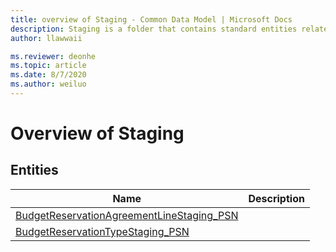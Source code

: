 ```yaml
---
title: overview of Staging - Common Data Model | Microsoft Docs
description: Staging is a folder that contains standard entities related to the Common Data Model.
author: llawwaii

ms.reviewer: deonhe
ms.topic: article
ms.date: 8/7/2020
ms.author: weiluo
---
```


# Overview of Staging


## Entities

|Name|Description|
|---|---|
|[BudgetReservationAgreementLineStaging_PSN](BudgetReservationAgreementLineStaging_PSN.md)||
|[BudgetReservationTypeStaging_PSN](BudgetReservationTypeStaging_PSN.md)||
